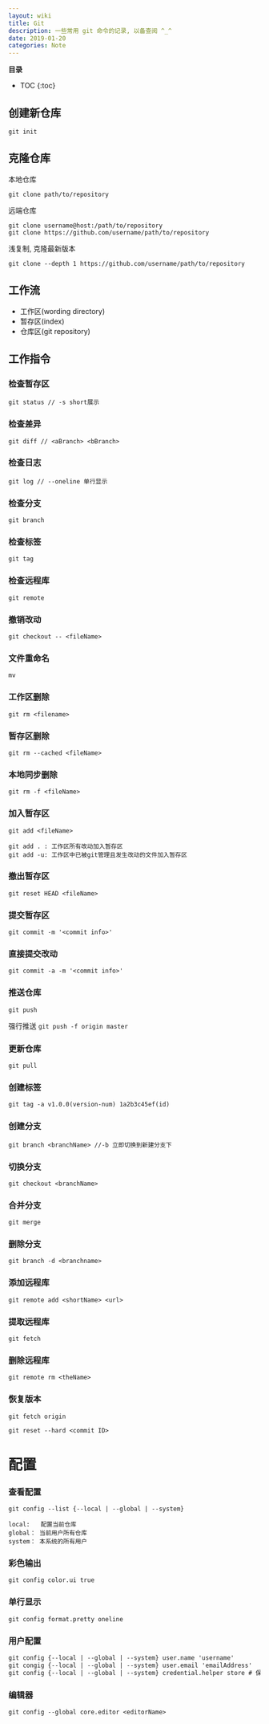 ```yaml
---
layout: wiki
title: Git
description: 一些常用 git 命令的记录, 以备查阅 ^_^
date: 2019-01-20
categories: Note
---
```


**目录**

* TOC
{:toc}

## 创建新仓库

`git init`

## 克隆仓库

本地仓库

`git clone path/to/repository`

远端仓库

`git clone username@host:/path/to/repository`<br>
`git clone https://github.com/username/path/to/repository`

浅复制, 克隆最新版本

`git clone --depth 1 https://github.com/username/path/to/repository`

## 工作流

* 工作区(wording directory)
* 暂存区(index)
* 仓库区(git repository)

## 工作指令

### 检查暂存区

`git status // -s short展示`

### 检查差异

`git diff // <aBranch> <bBranch>`

### 检查日志

`git log // --oneline 单行显示`

### 检查分支

`git branch`

### 检查标签

`git tag`

### 检查远程库

`git remote`

### 撤销改动

`git checkout -- <fileName>`

### 文件重命名

`mv`

### 工作区删除

`git rm <filename>`

### 暂存区删除

`git rm --cached <fileName>`

### 本地同步删除

`git rm -f <fileName>`

### 加入暂存区

`git add <fileName>`

    git add . : 工作区所有改动加入暂存区
    git add -u: 工作区中已被git管理且发生改动的文件加入暂存区

### 撤出暂存区

`git reset HEAD <fileName>`

### 提交暂存区

`git commit -m '<commit info>'`

### 直接提交改动

`git commit -a -m '<commit info>'`

### 推送仓库

`git push`

强行推送 `git push -f origin master`

### 更新仓库

`git pull`

### 创建标签

`git tag -a v1.0.0(version-num) 1a2b3c45ef(id)`

### 创建分支

`git branch <branchName> //-b 立即切换到新建分支下`

### 切换分支

`git checkout <branchName>`

### 合并分支

`git merge`

### 删除分支

`git branch -d <branchname>`

### 添加远程库

`git remote add <shortName> <url>`

### 提取远程库

`git fetch`

### 删除远程库

`git remote rm <theName>`

### 恢复版本

`git fetch origin`

`git reset --hard <commit ID>`

# 配置

### 查看配置

`git config --list {--local | --global | --system}`

    local:   配置当前仓库
    global： 当前用户所有仓库
    system： 本系统的所有用户

### 彩色输出

`git config color.ui true`

### 单行显示

`git config format.pretty oneline`

### 用户配置

```markdown
git config {--local | --global | --system} user.name 'username'
git congig {--local | --global | --system} user.email 'emailAddress'
git config {--local | --global | --system} credential.helper store # 保存用户名密码
```

### 编辑器

`git config --global core.editor <editorName>`
